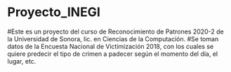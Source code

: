 # Proyecto_INEGI

#Este es un proyecto del curso de Reconocimiento de Patrones 2020-2 de la Universidad de Sonora, lic. en Ciencias de la Computación.
#Se toman datos de la Encuesta Nacional de Victimización 2018, con los cuales se quiere predecir el tipo de crimen a padecer según el momento del día, el lugar, etc.
